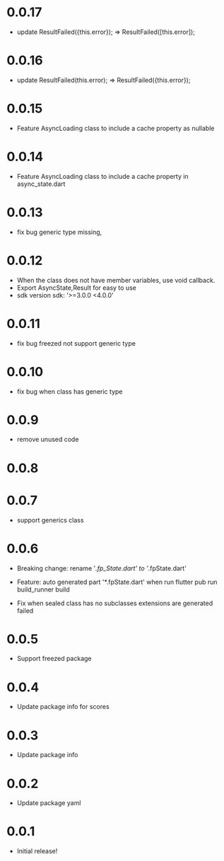 # 0.0.17
- update ResultFailed({this.error}); =>  ResultFailed([this.error]);

# 0.0.16
- update ResultFailed(this.error); =>  ResultFailed({this.error});

# 0.0.15
- Feature AsyncLoading class to include a cache property as nullable

# 0.0.14
- Feature AsyncLoading class to include a cache property in async_state.dart

# 0.0.13
- fix bug generic type missing, 

# 0.0.12
- When the class does not have member variables, use void callback.
- Export AsyncState,Result  for easy to use
- sdk version sdk: '>=3.0.0 <4.0.0'

# 0.0.11
- fix bug freezed not support generic type

# 0.0.10
- fix bug when class has generic type

# 0.0.9
- remove unused code

# 0.0.8
# 0.0.7
- support generics class

# 0.0.6
- Breaking change: rename '*.fp_State.dart' to '*.fpState.dart'

- Feature: auto generated part '*.fpState.dart' when run flutter pub run build_runner build 

- Fix when sealed class has no subclasses extensions are  generated failed 

# 0.0.5

- Support freezed package

# 0.0.4

- Update package info for scores

# 0.0.3

- Update package info

# 0.0.2

- Update package yaml

# 0.0.1

- Initial release!